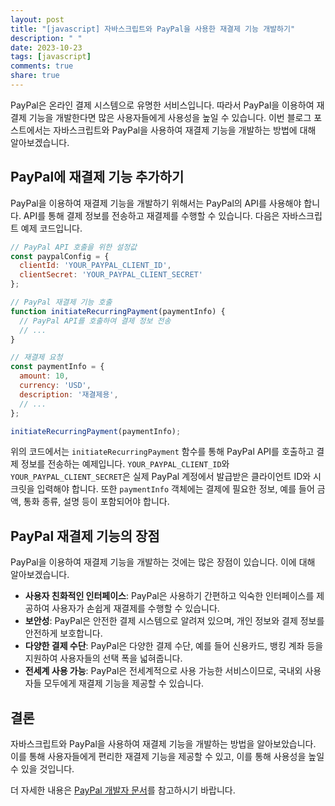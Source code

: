 ```yaml
---
layout: post
title: "[javascript] 자바스크립트와 PayPal을 사용한 재결제 기능 개발하기"
description: " "
date: 2023-10-23
tags: [javascript]
comments: true
share: true
---
```


PayPal은 온라인 결제 시스템으로 유명한 서비스입니다. 따라서 PayPal을 이용하여 재결제 기능을 개발한다면 많은 사용자들에게 사용성을 높일 수 있습니다. 이번 블로그 포스트에서는 자바스크립트와 PayPal을 사용하여 재결제 기능을 개발하는 방법에 대해 알아보겠습니다.

## PayPal에 재결제 기능 추가하기

PayPal을 이용하여 재결제 기능을 개발하기 위해서는 PayPal의 API를 사용해야 합니다. API를 통해 결제 정보를 전송하고 재결제를 수행할 수 있습니다. 다음은 자바스크립트 예제 코드입니다.

```javascript
// PayPal API 호출을 위한 설정값
const paypalConfig = {
  clientId: 'YOUR_PAYPAL_CLIENT_ID',
  clientSecret: 'YOUR_PAYPAL_CLIENT_SECRET'
};

// PayPal 재결제 기능 호출
function initiateRecurringPayment(paymentInfo) {
  // PayPal API를 호출하여 결제 정보 전송
  // ...
}

// 재결제 요청
const paymentInfo = {
  amount: 10,
  currency: 'USD',
  description: '재결제용',
  // ...
};

initiateRecurringPayment(paymentInfo);
```

위의 코드에서는 `initiateRecurringPayment` 함수를 통해 PayPal API를 호출하고 결제 정보를 전송하는 예제입니다. `YOUR_PAYPAL_CLIENT_ID`와 `YOUR_PAYPAL_CLIENT_SECRET`은 실제 PayPal 계정에서 발급받은 클라이언트 ID와 시크릿을 입력해야 합니다. 또한 `paymentInfo` 객체에는 결제에 필요한 정보, 예를 들어 금액, 통화 종류, 설명 등이 포함되어야 합니다.

## PayPal 재결제 기능의 장점

PayPal을 이용하여 재결제 기능을 개발하는 것에는 많은 장점이 있습니다. 이에 대해 알아보겠습니다.

- **사용자 친화적인 인터페이스**: PayPal은 사용하기 간편하고 익숙한 인터페이스를 제공하여 사용자가 손쉽게 재결제를 수행할 수 있습니다.
- **보안성**: PayPal은 안전한 결제 시스템으로 알려져 있으며, 개인 정보와 결제 정보를 안전하게 보호합니다.
- **다양한 결제 수단**: PayPal은 다양한 결제 수단, 예를 들어 신용카드, 뱅킹 계좌 등을 지원하여 사용자들의 선택 폭을 넓혀줍니다.
- **전세계 사용 가능**: PayPal은 전세계적으로 사용 가능한 서비스이므로, 국내외 사용자들 모두에게 재결제 기능을 제공할 수 있습니다.

## 결론

자바스크립트와 PayPal을 사용하여 재결제 기능을 개발하는 방법을 알아보았습니다. 이를 통해 사용자들에게 편리한 재결제 기능을 제공할 수 있고, 이를 통해 사용성을 높일 수 있을 것입니다.

더 자세한 내용은 [PayPal 개발자 문서](https://developer.paypal.com)를 참고하시기 바랍니다.